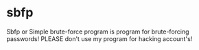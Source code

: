 # sbfp
Sbfp or Simple brute-force program is program for brute-forcing passwords!
PLEASE don't use my program for hacking account's!
